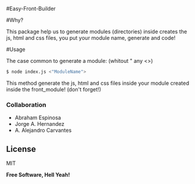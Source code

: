 #Easy-Front-Builder

#Why?

This package help us to generate modules (directories) inside creates the js, html and css files, 
you put your module name, generate and code! 

#Usage

The case common to  generate a module: (whitout " any <>)

```sh
$ node index.js <"ModuleName">
```

This method generate the js, html and css files inside your module created inside the front_module! (don't forget!)


### Collaboration

 - Abraham Espinosa
 - Jorge A. Hernandez
 - A. Alejandro Carvantes

License
----

MIT


**Free Software, Hell Yeah!**

 